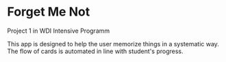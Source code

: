 Forget Me Not
=============
Project 1 in WDI Intensive Programm

This app is designed to help the user memorize things in a systematic way. The flow of cards is automated in line with student's progress.


